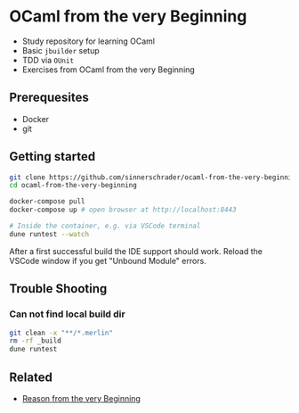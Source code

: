 # OCaml from the very Beginning

* Study repository for learning OCaml
* Basic `jbuilder` setup
* TDD via `OUnit`
* Exercises from OCaml from the very Beginning

## Prerequesites

* Docker
* git

## Getting started

```sh
git clone https://github.com/sinnerschrader/ocaml-from-the-very-beginning.git
cd ocaml-from-the-very-beginning

docker-compose pull
docker-compose up # open browser at http://localhost:8443

# Inside the container, e.g. via VSCode terminal
dune runtest --watch
```

After a first successful build the IDE support should work.
Reload the VSCode window if you get "Unbound Module" errors.

## Trouble Shooting

### Can not find local build dir

```sh
git clean -x "**/*.merlin"
rm -rf _build
dune runtest
```

## Related

* [Reason from the very Beginning](https://github.com/sinnerschrader/reason-from-the-very-beginning)
